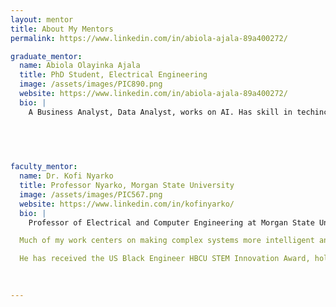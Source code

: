 ```yaml
---
layout: mentor
title: About My Mentors
permalink: https://www.linkedin.com/in/abiola-ajala-89a400272/

graduate_mentor:
  name: Abiola Olayinka Ajala
  title: PhD Student, Electrical Engineering
  image: /assets/images/PIC890.png
  website: https://www.linkedin.com/in/abiola-ajala-89a400272/
  bio: |
    A Business Analyst, Data Analyst, works on AI. Has skill in techincal writing, business documentation, UX Research, computer engineering, workshop faciliation, quality assurance and more. Master's in Advanced Computing, Computer Science at Morgan State University. Bachelor's in Computer Science at National Open University of Nigeria (NOUN).

 
    
    

faculty_mentor:
  name: Dr. Kofi Nyarko
  title: Professor Nyarko, Morgan State University
  image: /assets/images/PIC567.png
  website: https://www.linkedin.com/in/kofinyarko/
  bio: |
    Professor of Electrical and Computer Engineering at Morgan State University and Director of the Center for Equitable AI and Machine Learning Systems (CEAMLS). He also lead the Data Engineering and Predictive Analytics (DEPA) Research Lab, where my team and I explore computer vision, machine learning, and generative AI to solve real-world problems.

  Much of my work centers on making complex systems more intelligent and more equitable—from autonomous air and ground vehicles used in remote sensing and navigation, to responsible AI methods that strengthen cybersecurity for Internet of Things platforms. He especially interested in ensuring that AI systems are not only powerful, but also fair, ethical, and trustworthy.

  He has received the US Black Engineer HBCU STEM Innovation Award, hold three U.S. patents, and regularly speak and consult on AI, machine learning, and software engineering. Whether it’s research, innovation, or tech policy, he is committed to shaping an AI future that works for everyone.
    
    

---
```

